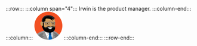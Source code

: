 :::row:::
  :::column span="4":::
    Irwin is the product manager.
  :::column-end:::
  :::column:::
    ![Cartoon depiction of Irwin](../../shared/media-draft/irwin.png)
  :::column-end:::
:::row-end:::